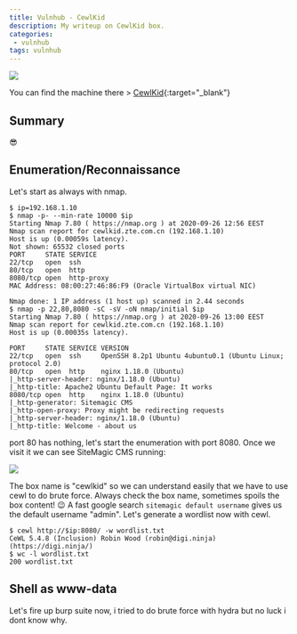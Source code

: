 ```yaml
---
title: Vulnhub - CewlKid
description: My writeup on CewlKid box.
categories:
 - vulnhub
tags: vulnhub
---
```


![](https://1.bp.blogspot.com/-3AUQjk3oHL8/WimaprI9lnI/AAAAAAAALlg/7lgBVBpAAo45c38rxAdnDcs9SFOS_0CEgCLcBGAs/s1600/CeWL.jpg)

You can find the machine there > [CewlKid](https://www.vulnhub.com/entry/cewlkid-1,559/){:target="_blank"}

## Summary

 :sunglasses:

## Enumeration/Reconnaissance

Let's start as always with nmap.

```
$ ip=192.168.1.10
$ nmap -p- --min-rate 10000 $ip
Starting Nmap 7.80 ( https://nmap.org ) at 2020-09-26 12:56 EEST
Nmap scan report for cewlkid.zte.com.cn (192.168.1.10)
Host is up (0.00059s latency).
Not shown: 65532 closed ports
PORT     STATE SERVICE
22/tcp   open  ssh
80/tcp   open  http
8080/tcp open  http-proxy
MAC Address: 08:00:27:46:86:F9 (Oracle VirtualBox virtual NIC)

Nmap done: 1 IP address (1 host up) scanned in 2.44 seconds
$ nmap -p 22,80,8080 -sC -sV -oN nmap/initial $ip
Starting Nmap 7.80 ( https://nmap.org ) at 2020-09-26 13:00 EEST
Nmap scan report for cewlkid.zte.com.cn (192.168.1.10)
Host is up (0.00035s latency).

PORT     STATE SERVICE VERSION
22/tcp   open  ssh     OpenSSH 8.2p1 Ubuntu 4ubuntu0.1 (Ubuntu Linux; protocol 2.0)
80/tcp   open  http    nginx 1.18.0 (Ubuntu)
|_http-server-header: nginx/1.18.0 (Ubuntu)
|_http-title: Apache2 Ubuntu Default Page: It works
8080/tcp open  http    nginx 1.18.0 (Ubuntu)
|_http-generator: Sitemagic CMS
|_http-open-proxy: Proxy might be redirecting requests
|_http-server-header: nginx/1.18.0 (Ubuntu)
|_http-title: Welcome - about us
```

port 80 has nothing, let's start the enumeration with port 8080. Once we visit it we can see SiteMagic CMS running:

![](https://i.imgur.com/NV3EDRL.png)

The box name is "cewlkid" so we can understand easily that we have to use cewl to do brute force. Always check the box name, sometimes spoils the box content! :wink: A fast
google search `sitemagic default username` gives us the default username "admin". Let's generate a wordlist now with cewl.

```
$ cewl http://$ip:8080/ -w wordlist.txt
CeWL 5.4.8 (Inclusion) Robin Wood (robin@digi.ninja) (https://digi.ninja/)
$ wc -l wordlist.txt 
200 wordlist.txt
```

## Shell as www-data

Let's fire up burp suite now, i tried to do brute force with hydra but no luck i dont know why.

